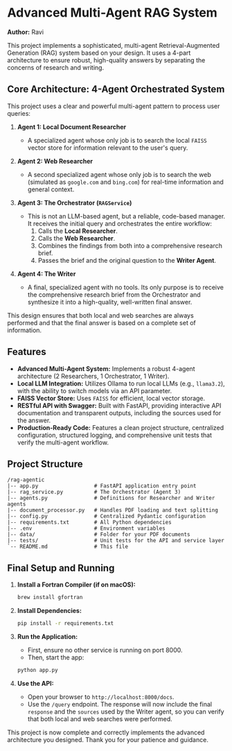 # Advanced Multi-Agent RAG System

**Author:** Ravi

This project implements a sophisticated, multi-agent Retrieval-Augmented Generation (RAG) system based on your design. It uses a 4-part architecture to ensure robust, high-quality answers by separating the concerns of research and writing.

## Core Architecture: 4-Agent Orchestrated System

This project uses a clear and powerful multi-agent pattern to process user queries:

1.  **Agent 1: Local Document Researcher**
    *   A specialized agent whose only job is to search the local `FAISS` vector store for information relevant to the user's query.

2.  **Agent 2: Web Researcher**
    *   A second specialized agent whose only job is to search the web (simulated as `google.com` and `bing.com`) for real-time information and general context.

3.  **Agent 3: The Orchestrator (`RAGService`)**
    *   This is not an LLM-based agent, but a reliable, code-based manager. It receives the initial query and orchestrates the entire workflow:
        1.  Calls the **Local Researcher**.
        2.  Calls the **Web Researcher**.
        3.  Combines the findings from both into a comprehensive research brief.
        4.  Passes the brief and the original question to the **Writer Agent**.

4.  **Agent 4: The Writer**
    *   A final, specialized agent with no tools. Its only purpose is to receive the comprehensive research brief from the Orchestrator and synthesize it into a high-quality, well-written final answer.

This design ensures that both local and web searches are always performed and that the final answer is based on a complete set of information.

## Features

*   **Advanced Multi-Agent System:** Implements a robust 4-agent architecture (2 Researchers, 1 Orchestrator, 1 Writer).
*   **Local LLM Integration:** Utilizes Ollama to run local LLMs (e.g., `llama3.2`), with the ability to switch models via an API parameter.
*   **FAISS Vector Store:** Uses `FAISS` for efficient, local vector storage.
*   **RESTful API with Swagger:** Built with FastAPI, providing interactive API documentation and transparent outputs, including the sources used for the answer.
*   **Production-Ready Code:** Features a clean project structure, centralized configuration, structured logging, and comprehensive unit tests that verify the multi-agent workflow.

## Project Structure

```
/rag-agentic
|-- app.py                  # FastAPI application entry point
|-- rag_service.py          # The Orchestrator (Agent 3)
|-- agents.py               # Definitions for Researcher and Writer agents
|-- document_processor.py   # Handles PDF loading and text splitting
|-- config.py               # Centralized Pydantic configuration
|-- requirements.txt        # All Python dependencies
|-- .env                    # Environment variables
|-- data/                   # Folder for your PDF documents
|-- tests/                  # Unit tests for the API and service layer
`-- README.md               # This file
```

## Final Setup and Running

1.  **Install a Fortran Compiler (if on macOS):**
    ```bash
    brew install gfortran
    ```

2.  **Install Dependencies:**
    ```bash
    pip install -r requirements.txt
    ```

3.  **Run the Application:**
    *   First, ensure no other service is running on port 8000.
    *   Then, start the app:
    ```bash
    python app.py
    ```

4.  **Use the API:**
    *   Open your browser to `http://localhost:8000/docs`.
    *   Use the `/query` endpoint. The response will now include the final `response` and the `sources` used by the Writer agent, so you can verify that both local and web searches were performed.

This project is now complete and correctly implements the advanced architecture you designed. Thank you for your patience and guidance.
